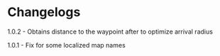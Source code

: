 # Changelogs

1.0.2 - Obtains distance to the waypoint after to optimize arrival radius

1.0.1 - Fix for some localized map names
